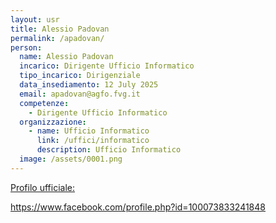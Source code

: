 ```yaml
---
layout: usr
title: Alessio Padovan
permalink: /apadovan/
person:
  name: Alessio Padovan
  incarico: Dirigente Ufficio Informatico
  tipo_incarico: Dirigenziale
  data_insediamento: 12 July 2025
  email: apadovan@agfo.fvg.it
  competenze:
    - Dirigente Ufficio Informatico
  organizzazione:
    - name: Ufficio Informatico
      link: /uffici/informatico
      description: Ufficio Informatico
  image: /assets/0001.png
---
```

[Profilo ufficiale:](https://www.facebook.com/profile.php?id=100073833241848)

<https://www.facebook.com/profile.php?id=100073833241848>

